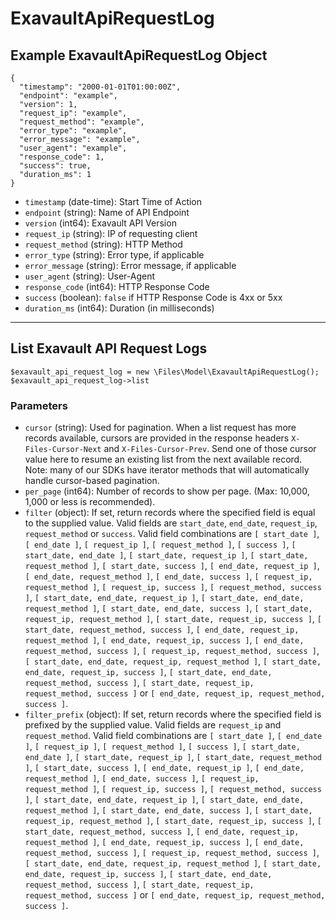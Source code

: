 # ExavaultApiRequestLog

## Example ExavaultApiRequestLog Object

```
{
  "timestamp": "2000-01-01T01:00:00Z",
  "endpoint": "example",
  "version": 1,
  "request_ip": "example",
  "request_method": "example",
  "error_type": "example",
  "error_message": "example",
  "user_agent": "example",
  "response_code": 1,
  "success": true,
  "duration_ms": 1
}
```

* `timestamp` (date-time): Start Time of Action
* `endpoint` (string): Name of API Endpoint
* `version` (int64): Exavault API Version
* `request_ip` (string): IP of requesting client
* `request_method` (string): HTTP Method
* `error_type` (string): Error type, if applicable
* `error_message` (string): Error message, if applicable
* `user_agent` (string): User-Agent
* `response_code` (int64): HTTP Response Code
* `success` (boolean): `false` if HTTP Response Code is 4xx or 5xx
* `duration_ms` (int64): Duration (in milliseconds)

---

## List Exavault API Request Logs

```
$exavault_api_request_log = new \Files\Model\ExavaultApiRequestLog();
$exavault_api_request_log->list
```


### Parameters

* `cursor` (string): Used for pagination.  When a list request has more records available, cursors are provided in the response headers `X-Files-Cursor-Next` and `X-Files-Cursor-Prev`.  Send one of those cursor value here to resume an existing list from the next available record.  Note: many of our SDKs have iterator methods that will automatically handle cursor-based pagination.
* `per_page` (int64): Number of records to show per page.  (Max: 10,000, 1,000 or less is recommended).
* `filter` (object): If set, return records where the specified field is equal to the supplied value. Valid fields are `start_date`, `end_date`, `request_ip`, `request_method` or `success`. Valid field combinations are `[ start_date ]`, `[ end_date ]`, `[ request_ip ]`, `[ request_method ]`, `[ success ]`, `[ start_date, end_date ]`, `[ start_date, request_ip ]`, `[ start_date, request_method ]`, `[ start_date, success ]`, `[ end_date, request_ip ]`, `[ end_date, request_method ]`, `[ end_date, success ]`, `[ request_ip, request_method ]`, `[ request_ip, success ]`, `[ request_method, success ]`, `[ start_date, end_date, request_ip ]`, `[ start_date, end_date, request_method ]`, `[ start_date, end_date, success ]`, `[ start_date, request_ip, request_method ]`, `[ start_date, request_ip, success ]`, `[ start_date, request_method, success ]`, `[ end_date, request_ip, request_method ]`, `[ end_date, request_ip, success ]`, `[ end_date, request_method, success ]`, `[ request_ip, request_method, success ]`, `[ start_date, end_date, request_ip, request_method ]`, `[ start_date, end_date, request_ip, success ]`, `[ start_date, end_date, request_method, success ]`, `[ start_date, request_ip, request_method, success ]` or `[ end_date, request_ip, request_method, success ]`.
* `filter_prefix` (object): If set, return records where the specified field is prefixed by the supplied value. Valid fields are `request_ip` and `request_method`. Valid field combinations are `[ start_date ]`, `[ end_date ]`, `[ request_ip ]`, `[ request_method ]`, `[ success ]`, `[ start_date, end_date ]`, `[ start_date, request_ip ]`, `[ start_date, request_method ]`, `[ start_date, success ]`, `[ end_date, request_ip ]`, `[ end_date, request_method ]`, `[ end_date, success ]`, `[ request_ip, request_method ]`, `[ request_ip, success ]`, `[ request_method, success ]`, `[ start_date, end_date, request_ip ]`, `[ start_date, end_date, request_method ]`, `[ start_date, end_date, success ]`, `[ start_date, request_ip, request_method ]`, `[ start_date, request_ip, success ]`, `[ start_date, request_method, success ]`, `[ end_date, request_ip, request_method ]`, `[ end_date, request_ip, success ]`, `[ end_date, request_method, success ]`, `[ request_ip, request_method, success ]`, `[ start_date, end_date, request_ip, request_method ]`, `[ start_date, end_date, request_ip, success ]`, `[ start_date, end_date, request_method, success ]`, `[ start_date, request_ip, request_method, success ]` or `[ end_date, request_ip, request_method, success ]`.
